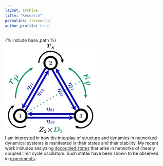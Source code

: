 ```yaml
---
layout: archive
title: "Research"
permalink: /research/
author_profile: true
---
```


{% include base_path %}
<br/><img src='/images/rsrch.gif'><br/>
I am interested in how the interplay of structure and dynamics in networked dynamical systems is manifested in their states and their stability. My recent work includes analyzing [decoupled states](https://arxiv.org/abs/2006.06163) that arise in networks of linearly coupled limit cycle oscillators. Such states have been shown to be observed in [experiments](https://science.sciencemag.org/content/363/6431/eaav7932).
 